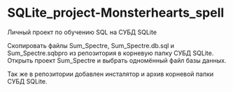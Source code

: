 # SQLite_project-Monsterhearts_spell
Личный проект по обучению SQL на СУБД SQLite

Скопировать файлы Sum_Spectre, Sum_Spectre.db.sql и Sum_Spectre.sqbpro из репозитория в корневую папку СУБД SQLite.
Открыть проект Sum_Spectre и выбрать одномённый файл базы данных.

Так же в репозитории добавлен инсталятор и архив корневой папки СУБД SQLite.
